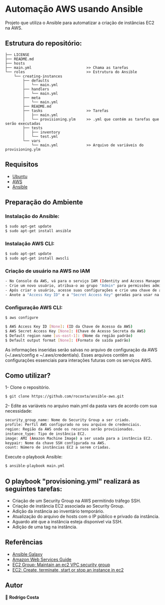 # Automação AWS usando Ansible

Projeto que utiliza o Ansible para automatizar a criação de instâncias EC2 na AWS.
## Estrutura do repositório:
```
├── LICENSE
├── README.md
├── hosts
├── main.yml                         >> Chama as tarefas
└── roles                            >> Estrutura do Ansible
    └── creating-instances
        ├── defaults
        │   └── main.yml
        ├── handlers
        │   └── main.yml
        ├── meta
        │   └── main.yml
        ├── README.md
        ├── tasks                    >> Tarefas
        │   ├── main.yml
        │   └── provisioning.ylm     >> .yml que contém as tarefas que serão executadas
        ├── tests
        │   ├── inventory
        │   └── test.yml
        └── vars
            └── main.yml             >> Arquivo de variáveis do provisioning.ylm 
```
## Requisitos

- [Ubuntu](https://ubuntu.com)
- [AWS](https://aws.amazon.com)
- [Ansible](https://www.ansible.com)

## Preparação do Ambiente

### Instalação do Ansible:

```bash
$ sudo apt-get update
$ sudo apt-get install ansible
```
### Instalação AWS CLI:

```bash
$ sudo apt-get update
$ sudo apt-get install awscli
```
### Criação de usuário na AWS no IAM
```bash
- No Console da AWS, vá para o serviço IAM (Identity and Access Management).
- Crie um novo usuário, atribua-o ao grupo "Admin" para permissões administrativas.
- Após criar o usuário, acesse suas configurações e crie uma chave de acesso Command Line Interface (CLI).
- Anote a "Access Key ID" e a "Secret Access Key" geradas para usar na etapa seguinte.
```
### Configuração AWS CLI:
```bash
$ aws configure
```
```bash
$ AWS Access Key ID [None]: (ID da Chave de Acesso da AWS)
$ AWS Secret Access Key [None]: (Chave de Acesso Secreta da AWS)
$ Default region name [us-east-1]: (Nome da região padrão)
$ Default output format [None]: (Formato de saída padrão)
```
As informações inseridas serão salvas no arquivo de configuração da AWS (~/.aws/config e ~/.aws/credentials). Esses arquivos contêm as configurações essenciais para interações futuras com os serviços AWS.

## Como utilizar?
1- Clone o repositório.
```bash
$ git clone https://github.com/rocoxta/ansible-aws.git
```
2- Edite as variáveis no arquivo main.yml da pasta vars de acordo com sua necessidade:
```bash
security_group_name: Nome do Security Group a ser criado.
profile: Perfil AWS configurado no seu arquivo de credenciais.
region: Região da AWS onde os recursos serão provisionados.
instance_type: Tipo de instância EC2.
image: AMI (Amazon Machine Image) a ser usada para a instância EC2.
keypair: Nome da chave SSH configurada na AWS.
count: Número de instâncias EC2 a serem criadas.
```
Execute o playbook Ansible:
```bash
$ ansible-playbook main.yml
```
## O playbook "provisioning.yml" realizará as seguintes tarefas:

- Criação de um Security Group na AWS permitindo tráfego SSH.
- Criação de instância EC2 associada ao Security Group.
- Adição da instância ao inventário temporário.
- Atualização do arquivo de hosts com o IP público e privado da instância.
- Aguardo até que a instância esteja disponível via SSH.
- Adição de uma tag na instância.

## Referências
- [Ansible Galaxy](https://docs.ansible.com/ansible/latest/galaxy/dev_guide.html)
- [Amazon Web Services Guide](https://docs.ansible.com/ansible/latest/collections/amazon/aws/docsite/guide_aws.html#ansible-collections-amazon-aws-docsite-aws-intro)
- [EC2 Group: Maintain an ec2 VPC security group](https://docs.ansible.com/ansible/2.9/modules/ec2_group_module.html)
- [EC2: Create, terminate, start or stop an instance in ec2](https://docs.ansible.com/ansible/2.9/modules/ec2_group_module.html)
## Autor
👤 **Rodrigo Costa**


